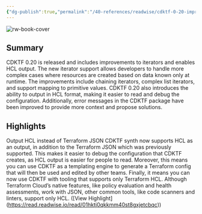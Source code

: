 ```yaml
---
{"dg-publish":true,"permalink":"/40-references/readwise/cdktf-0-20-improves-implementation-of-iterators-and-enables-hcl-output/","tags":["rw/articles"]}
---
```


![rw-book-cover](https://www.datocms-assets.com/2885/1704908313-share-cdktf-0-20-improves-implementation-of-iterators-and-enables-hcl-output.png?w=1200&h=630&fit=crop&auto=format)

## Summary

CDKTF 0.20 is released and includes improvements to iterators and enables HCL output. The new iterator support allows developers to handle more complex cases where resources are created based on data known only at runtime. The improvements include chaining iterators, complex list iterators, and support mapping to primitive values. CDKTF 0.20 also introduces the ability to output in HCL format, making it easier to read and debug the configuration. Additionally, error messages in the CDKTF package have been improved to provide more context and propose solutions.

## Highlights

Output HCL instead of Terraform JSON
CDKTF synth now supports HCL as an output, in addition to the Terraform JSON which was previously supported. This makes it easier to debug the configuration that CDKTF creates, as HCL output is easier for people to read.
Moreover, this means you can use CDKTF as a templating engine to generate a Terraform config that will then be used and edited by other teams. Finally, it means you can now use CDKTF with tooling that supports only Terraform HCL. Although Terraform Cloud’s native features, like policy evaluation and health assessments, work with JSON, other common tools, like code scanners and linters, support only HCL. ([View Highlight] (https://read.readwise.io/read/01hktj0qkkmm40st8gxjetcbqc))


